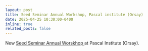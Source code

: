 ```yaml
---
layout: post
title: Seed Seminar Annual Workshop, Pascal institute (Orsay)
date: 2025-04-25 10:30:00-0400
inline: true
related_posts: false
---
```


New <a href="https://indico.ijclab.in2p3.fr/event/11715/"> Seed Seminar Annual Worskhop </a> at Pascal Institute (Orsay).
